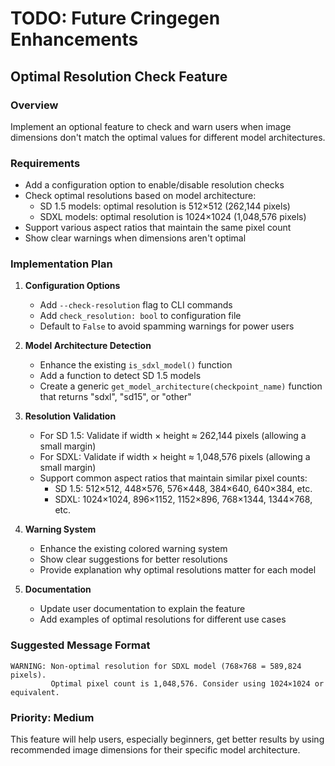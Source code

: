 # TODO: Future Cringegen Enhancements

## Optimal Resolution Check Feature

### Overview

Implement an optional feature to check and warn users when image dimensions don't match the optimal values for different model architectures.

### Requirements

- Add a configuration option to enable/disable resolution checks
- Check optimal resolutions based on model architecture:
  - SD 1.5 models: optimal resolution is 512×512 (262,144 pixels)
  - SDXL models: optimal resolution is 1024×1024 (1,048,576 pixels)
- Support various aspect ratios that maintain the same pixel count
- Show clear warnings when dimensions aren't optimal

### Implementation Plan

1. **Configuration Options**
   - Add `--check-resolution` flag to CLI commands
   - Add `check_resolution: bool` to configuration file
   - Default to `False` to avoid spamming warnings for power users

2. **Model Architecture Detection**
   - Enhance the existing `is_sdxl_model()` function
   - Add a function to detect SD 1.5 models
   - Create a generic `get_model_architecture(checkpoint_name)` function that returns "sdxl", "sd15", or "other"

3. **Resolution Validation**
   - For SD 1.5: Validate if width × height ≈ 262,144 pixels (allowing a small margin)
   - For SDXL: Validate if width × height ≈ 1,048,576 pixels (allowing a small margin)
   - Support common aspect ratios that maintain similar pixel counts:
     - SD 1.5: 512×512, 448×576, 576×448, 384×640, 640×384, etc.
     - SDXL: 1024×1024, 896×1152, 1152×896, 768×1344, 1344×768, etc.

4. **Warning System**
   - Enhance the existing colored warning system
   - Show clear suggestions for better resolutions
   - Provide explanation why optimal resolutions matter for each model

5. **Documentation**
   - Update user documentation to explain the feature
   - Add examples of optimal resolutions for different use cases

### Suggested Message Format

```
WARNING: Non-optimal resolution for SDXL model (768×768 = 589,824 pixels).
         Optimal pixel count is 1,048,576. Consider using 1024×1024 or equivalent.
```

### Priority: Medium

This feature will help users, especially beginners, get better results by using recommended image dimensions for their specific model architecture.

